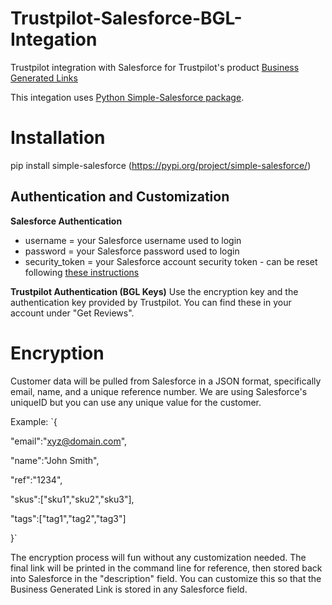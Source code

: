 # Trustpilot-Salesforce-BGL-Integation
Trustpilot integration with Salesforce for Trustpilot's product [Business Generated Links](https://support.trustpilot.com/hc/en-us/articles/115004145087--Business-Generated-Links-for-developers-)

This integation uses [Python Simple-Salesforce package](https://pypi.org/project/simple-salesforce/). 

# Installation 
pip install simple-salesforce (https://pypi.org/project/simple-salesforce/)

## Authentication and Customization
**Salesforce Authentication**
- username = your Salesforce username used to login 
- password = your Salesforce password used to login
- security_token = your Salesforce account security token - can be reset following [these instructions](https://onlinehelp.coveo.com/en/ces/7.0/administrator/getting_the_security_token_for_your_salesforce_account.htm)

**Trustpilot Authentication (BGL Keys)**
Use the encryption key and the authentication key provided by Trustpilot. You can find these in your account under "Get Reviews". 

# Encryption
Customer data will be pulled from Salesforce in a JSON format, specifically email, name, and a unique reference number. We are using Salesforce's uniqueID but you can use any unique value for the customer. 

Example:
`{

"email":"xyz@domain.com",

"name":"John Smith",

"ref":"1234",

"skus":["sku1","sku2","sku3"],

"tags":["tag1","tag2","tag3"]

}`

The encryption process will fun without any customization needed. The final link will be printed in the command line for reference, then stored back into Salesforce in the "description" field. You can customize this so that the Business Generated Link is stored in any Salesforce field. 
